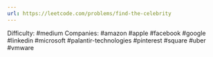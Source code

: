 ```yaml
---
url: https://leetcode.com/problems/find-the-celebrity
---
```


Difficulty: #medium
Companies: #amazon #apple #facebook #google #linkedin #microsoft #palantir-technologies #pinterest #square #uber #vmware